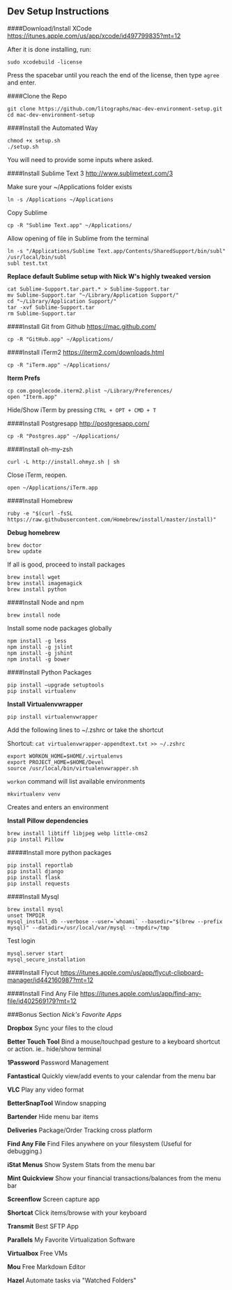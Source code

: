 ## Dev Setup Instructions

####Download/Install XCode
<https://itunes.apple.com/us/app/xcode/id497799835?mt=12>

After it is done installing, run:

    sudo xcodebuild -license

Press the spacebar until you reach the end of the license, then type `agree` and enter.

####Clone the Repo

    git clone https://github.com/litographs/mac-dev-environment-setup.git
    cd mac-dev-environment-setup

####Install the Automated Way

    chmod +x setup.sh
    ./setup.sh

You will need to provide some inputs where asked.

####Install Sublime Text 3
<http://www.sublimetext.com/3>

Make sure your ~/Applications folder exists

    ln -s /Applications ~/Applications

Copy Sublime

    cp -R "Sublime Text.app" ~/Applications/

Allow opening of file in Sublime from the terminal

    ln -s "/Applications/Sublime Text.app/Contents/SharedSupport/bin/subl" /usr/local/bin/subl
    subl test.txt

__Replace default Sublime setup with Nick W's highly tweaked version__

    cat Sublime-Support.tar.part.* > Sublime-Support.tar
    mv Sublime-Support.tar "~/Library/Application Support/"
    cd "~/Library/Application Support/"
    tar -xvf Sublime-Support.tar
    rm Sublime-Support.tar

####Install Git from Github
<https://mac.github.com/>

    cp -R "GitHub.app" ~/Applications/

####Install iTerm2
<https://iterm2.com/downloads.html>

    cp -R "iTerm.app" ~/Applications/

__Iterm Prefs__

    cp com.googlecode.iterm2.plist ~/Library/Preferences/
    open "Iterm.app"

Hide/Show iTerm by pressing `CTRL + OPT + CMD + T`

####Install Postgresapp
<http://postgresapp.com/>

    cp -R "Postgres.app" ~/Applications/

####Install oh-my-zsh

    curl -L http://install.ohmyz.sh | sh

Close iTerm, reopen.

    open ~/Applications/iTerm.app

####Install Homebrew

    ruby -e "$(curl -fsSL https://raw.githubusercontent.com/Homebrew/install/master/install)"

__Debug homebrew__

    brew doctor
    brew update

If all is good, proceed to install packages

    brew install wget
    brew install imagemagick
    brew install python

####Install Node and npm

    brew install node

Install some node packages globally

    npm install -g less
    npm install -g jslint
    npm install -g jshint
    npm install -g bower

####Install Python Packages

    pip install —upgrade setuptools
    pip install virtualenv

__Install Virtualenvwrapper__

    pip install virtualenvwrapper

Add the following lines to ~/.zshrc or take the shortcut

Shortcut: `cat virtualenvwrapper-appendtext.txt >> ~/.zshrc`

    export WORKON_HOME=$HOME/.virtualenvs
    export PROJECT_HOME=$HOME/Devel
    source /usr/local/bin/virtualenvwrapper.sh

`workon` command will list available environments

    mkvirtualenv venv

Creates and enters an environment

__Install Pillow dependencies__

    brew install libtiff libjpeg webp little-cms2
    pip install Pillow

#####Install more python packages

    pip install reportlab
    pip install django
    pip install flask
    pip install requests


####Install Mysql

    brew install mysql
    unset TMPDIR
    mysql_install_db --verbose --user=`whoami` --basedir="$(brew --prefix mysql)" --datadir=/usr/local/var/mysql --tmpdir=/tmp

Test login

    mysql.server start
    mysql_secure_installation

####Install Flycut
<https://itunes.apple.com/us/app/flycut-clipboard-manager/id442160987?mt=12>

####Install Find Any File
<https://itunes.apple.com/us/app/find-any-file/id402569179?mt=12>

###Bonus Section
_Nick's Favorite Apps_

__Dropbox__ Sync your files to the cloud

__Better Touch Tool__ Bind a mouse/touchpad gesture to a keyboard shortcut or action. ie.. hide/show terminal

__1Password__ Password Management

__Fantastical__ Quickly view/add events to your calendar from the menu bar

__VLC__ Play any video format

__BetterSnapTool__ Window snapping

__Bartender__ Hide menu bar items

__Deliveries__ Package/Order Tracking cross platform

__Find Any File__ Find Files anywhere on your filesystem (Useful for debugging.)

__iStat Menus__ Show System Stats from the menu bar

__Mint Quickview__ Show your financial transactions/balances from the menu bar

__Screenflow__ Screen capture app

__Shortcat__ Click items/browse with your keyboard

__Transmit__ Best SFTP App

__Parallels__ My Favorite Virtualization Software

__Virtualbox__ Free VMs

__Mou__ Free Markdown Editor

__Hazel__ Automate tasks via "Watched Folders"


























